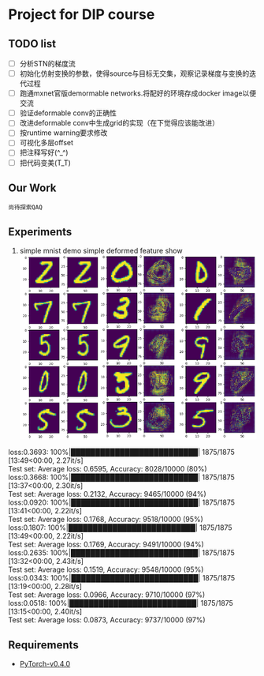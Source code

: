 # Project for DIP course
## TODO list
- [ ] 分析STN的梯度流
- [ ] 初始化仿射变换的参数，使得source与目标无交集，观察记录梯度与变换的迭代过程
- [ ] 跑通mxnet官版demormable networks.将配好的环境存成docker image以便交流
- [ ] 验证deformable conv的正确性
- [ ] 改进deformable conv中生成grid的实现（在下觉得应该能改进）
- [ ] 按runtime warning要求修改
- [ ] 可视化多层offset
- [ ] 把注释写好(^_^)
- [ ] 把代码变美(T_T)

## Our Work
    尚待探索QAQ

## Experiments
1. simple mnist demo
simple deformed feature show
![](img/img_show.png)

loss:0.3693: 100%|██████████████████████████| 1875/1875 [13:49<00:00,  2.27it/s]  
Test set: Average loss: 0.6595, Accuracy: 8028/10000 (80%)  
loss:0.3668: 100%|██████████████████████████| 1875/1875 [13:37<00:00,  2.30it/s]  
Test set: Average loss: 0.2132, Accuracy: 9465/10000 (94%)  
loss:0.0920: 100%|██████████████████████████| 1875/1875 [13:41<00:00,  2.22it/s]  
Test set: Average loss: 0.1768, Accuracy: 9518/10000 (95%)  
loss:0.1807: 100%|██████████████████████████| 1875/1875 [13:49<00:00,  2.22it/s]  
Test set: Average loss: 0.1769, Accuracy: 9491/10000 (94%)  
loss:0.2635: 100%|██████████████████████████| 1875/1875 [13:32<00:00,  2.43it/s]  
Test set: Average loss: 0.1519, Accuracy: 9548/10000 (95%)  
loss:0.0343: 100%|██████████████████████████| 1875/1875 [13:19<00:00,  2.28it/s]  
Test set: Average loss: 0.0966, Accuracy: 9710/10000 (97%)  
loss:0.0518: 100%|██████████████████████████| 1875/1875 [13:15<00:00,  2.40it/s]  
Test set: Average loss: 0.0873, Accuracy: 9737/10000 (97%)  


## Requirements
* [PyTorch-v0.4.0](http://pytorch.org/docs/0.4.0/)
